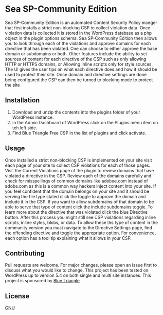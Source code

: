 # Sea SP-Community Edition  

Sea SP-Community Edition is an automated Content Security Policy manger that first installs a strict non-blocking CSP to collect violation data. 
Once violation data is collected it is stored in the WordPress database as a php object in the plugin options schema.
Sea SP-Community Edition then allows you to look through each of the violations and approve domains for each directive that has been violated.
One can choose to either approve the base domain or subdomains or both.
Other features include the ability to set sources of content for each directive of the CSP such as only allowing HTTP or HTTPS domains, or Allowing inline scripts only for style sources.
The UI gives the user tips on what each directive does and how it should be used to protect their site. 
Once domain and directive settings are done being configured the CSP can then be turned to blocking mode to protect the site 

## Installation

1. Download and unzip the contents into the plugins folder of your WordPress instance.
2. In the Admin Dashboard of WordPress click on the Plugins menu item on teh left side.
3. Find Blue Triangle Free CSP in the list of plugins and click activate. 

## Usage

Once installed a strict non-blocking CSP is implemented on your site visit each page of your site to collect CSP violations for each of those pages.
Visit the Current Violations page of the plugin to review domains that have violated a directive in the CSP.
Review each of the domains carefully and check for misspellings of common domains like adobee.com instead of adobe.com as this is a common way hackers inject content into your site.
If you feel confident that the domain belongs on your site and it should be serving the file type stated click the toggle to approve the domain and include it in the CSP.
If you want to allow subdomains of that domain to be able to serve that type of content click the include subdomains toggle. 
To learn more about the directive that was violated click the blue Directive button.
After this process you might still see CSP violations regarding inline scripts, inline styles, blobs, or data.
To allow these ths type of content in the community version you must navigate to the Directive Settings page, find the offending directive and toggle the appropriate option.
For convenience, each option has a tool tip explaining what it allows in your CSP.

## Contributing
Pull requests are welcome. For major changes, please open an issue first to discuss what you would like to change.
This project has been tested on WordPress up to version 5.4 on both single and multi site instances.
This project is sponsored by [Blue Triangle](www.bluetriangle.com)


## License
[GNU](https://choosealicense.com/licenses/gpl-3.0/)
